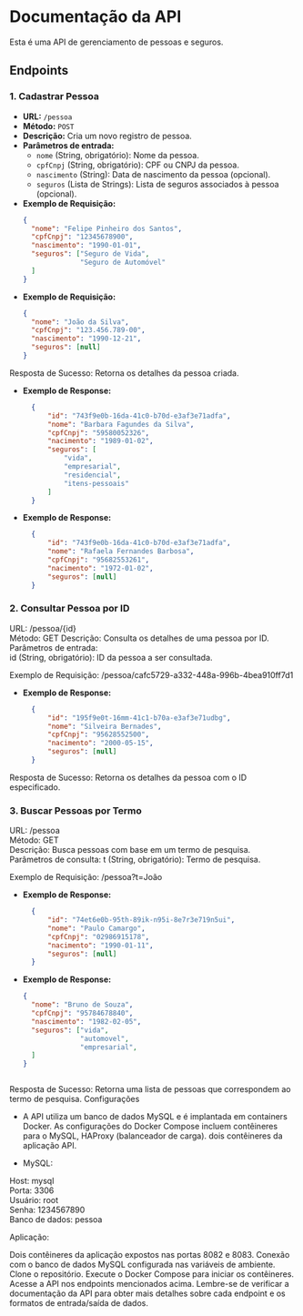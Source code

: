 # Documentação da API

Esta é uma API de gerenciamento de pessoas e seguros.

## Endpoints

### 1. Cadastrar Pessoa

- **URL:** `/pessoa`
- **Método:** `POST`
- **Descrição:** Cria um novo registro de pessoa.
- **Parâmetros de entrada:**
    - `nome` (String, obrigatório): Nome da pessoa.
    - `cpfCnpj` (String, obrigatório): CPF ou CNPJ da pessoa.
    - `nascimento` (String): Data de nascimento da pessoa (opcional).
    - `seguros` (Lista de Strings): Lista de seguros associados à pessoa (opcional).
- **Exemplo de Requisição:**
  ```json
  {
    "nome": "Felipe Pinheiro dos Santos",
    "cpfCnpj": "12345678900",
    "nascimento": "1990-01-01",
    "seguros": ["Seguro de Vida", 
                "Seguro de Automóvel"
    ]
  }

- **Exemplo de Requisição:**
  ```json
  {
    "nome": "João da Silva",
    "cpfCnpj": "123.456.789-00",
    "nascimento": "1990-12-21",
    "seguros": [null]
  }

Resposta de Sucesso: Retorna os detalhes da pessoa criada.

- **Exemplo de Response:**
  ```json
    {
        "id": "743f9e0b-16da-41c0-b70d-e3af3e71adfa",
        "nome": "Barbara Fagundes da Silva",
        "cpfCnpj": "59580052326",
        "nacimento": "1989-01-02",
        "seguros": [
            "vida",
            "empresarial",
            "residencial",
            "itens-pessoais"
        ]
    }  

- **Exemplo de Response:**
  ```json
    {
        "id": "743f9e0b-16da-41c0-b70d-e3af3e71adfa",
        "nome": "Rafaela Fernandes Barbosa",
        "cpfCnpj": "95682553261",
        "nacimento": "1972-01-02",
        "seguros": [null]
    } 

### 2. Consultar Pessoa por ID
   URL: /pessoa/{id}  
   Método: GET
   Descrição: Consulta os detalhes de uma pessoa por ID.  
   Parâmetros de entrada:  
   id (String, obrigatório): ID da pessoa a ser consultada.  
   
   Exemplo de Requisição:
   /pessoa/cafc5729-a332-448a-996b-4bea910ff7d1   

- **Exemplo de Response:**
  ```json
    {
        "id": "195f9e0t-16mm-41c1-b70a-e3af3e71udbg",
        "nome": "Silveira Bernades",
        "cpfCnpj": "95628552500",
        "nacimento": "2000-05-15",
        "seguros": [null]
    }

Resposta de Sucesso: Retorna os detalhes da pessoa com o ID especificado.


### 3. Buscar Pessoas por Termo  
   URL: /pessoa  
   Método: GET  
   Descrição: Busca pessoas com base em um termo de pesquisa.  
   Parâmetros de consulta: t (String, obrigatório): Termo de pesquisa.    
   
   Exemplo de Requisição:
   /pessoa?t=João   

- **Exemplo de Response:**
  ```json
    {
        "id": "74et6e0b-95th-89ik-n95i-8e7r3e719n5ui",
        "nome": "Paulo Camargo",
        "cpfCnpj": "02986915178",
        "nacimento": "1990-01-11",
        "seguros": [null]
    } 
- **Exemplo de Response:**
  ```json
  {
    "nome": "Bruno de Souza",
    "cpfCnpj": "95784678840",
    "nascimento": "1982-02-05",
    "seguros": ["vida", 
                "automovel",
                "empresarial",
    ]
  }



 Resposta de Sucesso: Retorna uma lista de pessoas que correspondem ao termo de pesquisa.
  Configurações  


- A API utiliza um banco de dados MySQL e é implantada em containers Docker. As configurações do Docker Compose incluem contêineres para o MySQL, HAProxy (balanceador de carga). dois contêineres da aplicação API.


- MySQL:

Host: mysql   
Porta: 3306   
Usuário: root  
Senha: 1234567890  
Banco de dados: pessoa  

Aplicação:

Dois contêineres da aplicação expostos nas portas 8082 e 8083.
Conexão com o banco de dados MySQL configurada nas variáveis de ambiente.
Clone o repositório.
Execute o Docker Compose para iniciar os contêineres.
Acesse a API nos endpoints mencionados acima.
Lembre-se de verificar a documentação da API para obter mais detalhes sobre cada endpoint e os formatos de entrada/saída de dados.
